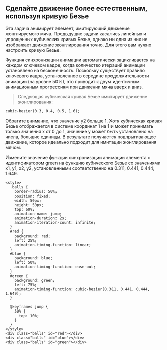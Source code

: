 ## Сделайте движение более естественным, используя кривую Безье

Эта задача анимирует элемент, имитирующий движение жонглируемого мяча. Предыдущие задачи касались линейных и упрощенных кубических кривых Безье, однако ни одна из них не изображает движение жонглирования точно. Для этого вам нужно настроить кривую Безье.

Функция синхронизации анимации автоматически зацикливается на каждом ключевом кадре, когда количество итераций анимации установлено на бесконечность. Поскольку существует правило ключевого кадра, установленное в середине продолжительности анимации (на уровне 50%), это приводит к двум идентичным анимационным прогрессиям при движении мяча вверх и вниз.

>Следующая кубическая кривая Безье имитирует движение жонглирования:
```
cubic-bezier(0.3, 0.4, 0.5, 1.6);
```
Обратите внимание, что значение y2 больше 1. Хотя кубическая кривая Безье отображается в системе координат 1 на 1 и может принимать только значения x от 0 до 1, значение y может быть установлено на числа, большие единицы. В результате получается подпрыгивающее движение, которое идеально подходит для имитации жонглирования мячом.

Измените значение функции синхронизации анимации элемента с идентификатором green на функцию кубического Безье со значениями x1, y1, x2, y2, установленными соответственно на 0.311, 0.441, 0.444, 1.649.

```
<style>
  .balls {
    border-radius: 50%;
    position: fixed;
    width: 50px;
    height: 50px;
    top: 60%;
    animation-name: jump;
    animation-duration: 2s;
    animation-iteration-count: infinite;
  }
  #red {
    background: red;
    left: 25%;
    animation-timing-function: linear;
  }
  #blue {
    background: blue;
    left: 50%;
    animation-timing-function: ease-out;
  }
  #green {
    background: green;
    left: 75%;
    animation-timing-function: cubic-bezier(0.311, 0.441, 0.444, 1.649);
  }

  @keyframes jump {
    50% {
      top: 10%;
    }
  }
</style>
<div class="balls" id="red"></div>
<div class="balls" id="blue"></div>
<div class="balls" id="green"></div>

```
